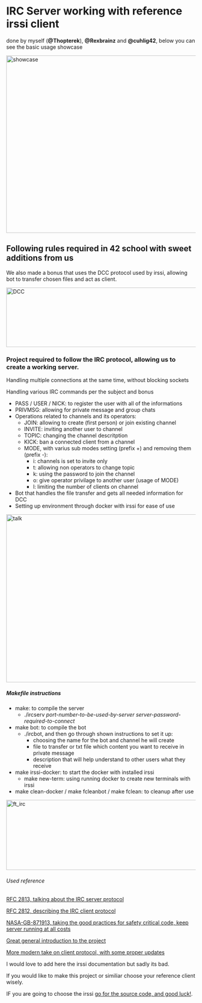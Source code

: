 <h1>IRC Server working with reference irssi client</h1>

done by myself (<strong>@Thopterek</strong>), <strong>@Rexbrainz</strong> and <strong>@cuhlig42</strong>, below you can see the basic usage showcase

<img width="1709" height="471" alt="showcase" src="https://github.com/user-attachments/assets/34766e21-19d1-428e-93b8-2b99fb7d7bdb" />

<h2>Following rules required in 42 school with sweet additions from us</h2>

We also made a bonus that uses the DCC protocol used by irssi, allowing bot to transfer chosen files and act as client.

<img width="819" height="158" alt="DCC" src="https://github.com/user-attachments/assets/1972460a-8bba-42eb-a93e-cb8ff05da1c2" />

<h3>Project required to follow the IRC protocol, allowing us to create a working server.</h3>

Handling multiple connections at the same time, without blocking sockets

Handling various IRC commands per the subject and bonus
* PASS / USER / NICK: to register the user with all of the informations
* PRIVMSG: allowing for private message and group chats
* Operations related to channels and its operators:
  * JOIN: allowing to create (first person) or join existing channel
  * INVITE: inviting another user to channel
  * TOPIC: changing the channel descritption
  * KICK: ban a connected client from a channel
  * MODE, with varius sub modes setting (prefix +) and removing them (prefix -):
     * i: channels is set to invite only
     * t: allowing non operators to change topic
     * k: using the password to join the channel
     * o: give operator privilage to another user (usage of MODE)
     * l: limiting the number of clients on channel
* Bot that handles the file transfer and gets all needed information for DCC
* Setting up environment through docker with irssi for ease of use 

<img width="1500" height="446" alt="talk" src="https://github.com/user-attachments/assets/b92692ae-9fad-47eb-bf02-b1e4308e02e6" />

<h5>Makefile instructions</h5>

* make: to compile the server
  * ./ircserv <em>port-number-to-be-used-by-server</em> <em>server-password-required-to-connect</em>
* make bot: to compile the bot
  * ./ircbot, and then go through shown instructions to set it up:
      * choosing the name for the bot and channel he will create
      * file to transfer or txt file which content you want to receive in private message
      * description that will help understand to other users what they receive
* make irssi-docker: to start the docker with installed irssi
  * make new-term: using running docker to create new terminals with irssi
* make clean-docker / make fcleanbot / make fclean: to cleanup after use

<img width="672" height="186" alt="ft_irc" src="https://github.com/user-attachments/assets/3650840e-c5bf-4d04-ba4e-18a69cecba3f" />

<h6>Used reference</h6>

[RFC 2813, talking about the IRC server protocol](https://datatracker.ietf.org/doc/html/rfc2813)

[RFC 2812, describing the IRC client protocol](https://www.rfc-editor.org/rfc/rfc2812.html)

[NASA-GB-871913, taking the good practices for safety critical code, keep server running at all costs](https://standards.nasa.gov/sites/default/files/standards/NASA/Baseline/0/nasa-gb-871913.pdf)

[Great general introduction to the project](https://medium.com/@mohcin.ghalmi/irc-server-internet-relay-chat-bd08e4f469f8)

[More modern take on client protocol, with some proper updates](https://modern.ircdocs.horse/)

I would love to add here the irssi documentation but sadly its bad.

If you would like to make this project or similiar choose your reference client wisely.

IF you are going to choose the irssi [go for the source code, and good luck!](https://github.com/irssi/irssi).
